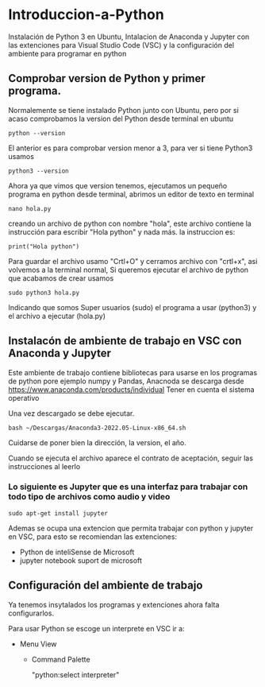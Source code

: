 # Introduccion-a-Python
Instalación de Python 3 en Ubuntu, Intalacion de Anaconda y Jupyter con las extenciones para Visual Studio Code (VSC) y la configuración del ambiente para programar en python

## Comprobar version de Python y primer programa.
Normalemente se tiene instalado Python junto con Ubuntu, pero por si acaso comprobamos la version del Python desde terminal en ubuntu

    python --version

El anterior es para comprobar version menor a 3, para ver si tiene Python3 usamos

    python3 --version
Ahora ya que vimos que version tenemos, ejecutamos un pequeño programa en python desde terminal, abrimos un editor de texto en terminal 

    nano hola.py
creando un archivo de python con nombre "hola", este archivo contiene la instrucción para escribir "Hola python" y nada más. la instruccion es:

    print("Hola python")
Para guardar el archivo usamo "Crtl+O" y cerramos archivo con "crtl+x", asi volvemos a la terminal normal, Si queremos ejecutar el archivo de python que acabamos de crear usamos 

    sudo python3 hola.py
Indicando que somos Super usuarios (sudo) el programa a usar (python3) y el archivo a ejecutar (hola.py)

## Instalacón de ambiente de trabajo en VSC con Anaconda y Jupyter
Este ambiente de trabajo contiene bibliotecas para usarse en los programas de python  pore ejemplo numpy y Pandas, Anacnoda se descarga desde https://www.anaconda.com/products/individual
Tener en cuenta el sistema operativo 

Una vez descargado se debe ejecutar.

    bash ~/Descargas/Anaconda3-2022.05-Linux-x86_64.sh

Cuidarse de poner bien la dirección, la version, el año.

Cuando se ejecuta el archivo aparece el contrato de aceptación, seguir las instrucciones al leerlo

### Lo siguiente es Jupyter que es una interfaz para trabajar con todo tipo de archivos como audio y video

    sudo apt-get install jupyter
Ademas se ocupa una extencion que permita trabajar con python y jupyter en VSC, para esto se recomiendan las extenciones:
* Python de inteliSense de Microsoft
* jupyter notebook suport de microsoft

## Configuración del ambiente de trabajo
Ya tenemos insytalados los programas y extenciones ahora falta configurarlos.

Para usar Python se escoge un interprete en VSC ir a:
 * Menu View
    
    * Command Palette

        "python:select interpreter"




